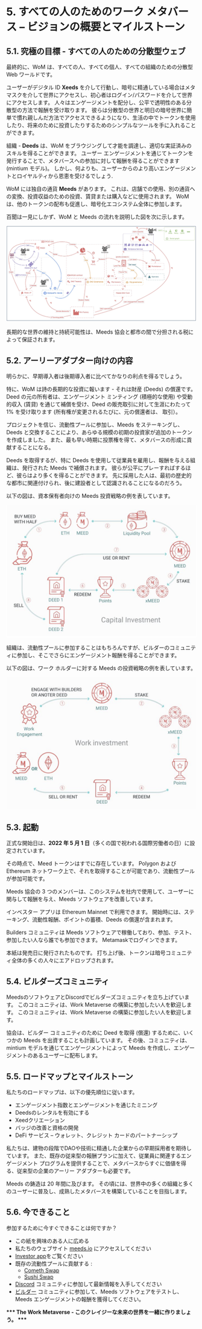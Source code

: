 # 5. すべての人のためのワーク メタバース – ビジョンの概要とマイルストーン

## 5.1. 究極の目標 - すべての人のための分散型ウェブ

最終的に、WoM は、すべての人、すべての個人、すべての組織のための分散型 Web ワールドです。

ユーザーがデジタル ID **Xeeds** を介して行動し、暗号に精通している場合はメタマスクを介して世界にアクセスし、初心者はログイン/パスワードを介して世界にアクセスします。 人々はエンゲージメントを配分し、公平で透明性のある分散型の方法で報酬を受け取ります。 彼らは分散型の世界と明日の暗号世界に簡単で慣れ親しんだ方法でアクセスできるようになり、生活の中でトークンを使用したり、将来のために投資したりするためのシンプルなツールを手に入れることができます。

組織 - **Deeds** は、WoM をブラウジングして才能を調達し、適切な実証済みのスキルを得ることができます。 ユーザー エンゲージメントを通じてトークンを発行することで、メタバースへの参加に対して報酬を得ることができます (mintium モデル)。 しかし、何よりも、ユーザーからのより高いエンゲージメントとロイヤルティから恩恵を受けるでしょう.

WoM には独自の通貨 **Meeds** があります。 これは、店舗での使用、別の通貨への変換、投資収益のための投資、賃貸または購入などに使用されます。 WoM は、他のトークンの配布も促進し、暗号化エコシステム全体に参加します。

百聞は一見にしかず、WoM と Meeds の流れを説明した図を次に示します。

![WoMとMeedsのフロー](en/img/wom-flows.png)

長期的な世界の維持と持続可能性は、Meeds 協会と都市の間で分担される税によって保証されます。

## 5.2. アーリーアダプター向けの内容

明らかに、早期導入者は後期導入者に比べてかなりの利点を得るでしょう。

特に、WoM は詩の長期的な投資に報います - それは財産 (Deeds) の償還です。 Deed の元の所有者は、エンゲージメント ミンティング (積極的な使用) や受動的収入 (賃貸) を通じて補償を受け、Deed の販売取引に対して生涯にわたって 1% を受け取ります (所有権が変更されるたびに、元の償還者は、 取引）。

プロジェクトを信じ、流動性プールに参加し、Meeds をステーキングし、Deeds と交換することにより、あらゆる規模の初期の投資家が追加のトークンを作成しました。 また、最も早い時期に投票権を得て、メタバースの形成に貢献することになる。

Deeds を取得するが、特に Deeds を使用して従業員を雇用し、報酬を与える組織は、発行された Meeds で補償されます。 彼らが公平にプレーすればするほど、彼らはより多くを得ることができます。 先に採用した人は、最初の歴史的な都市に関連付けられ、後に建設者として認識されることになるのだろう。

以下の図は、資本保有者向けの Meeds 投資戦略の例を表しています。

![出資者向けMeeds投資戦略](en/img/invest-capital.png)

組織は、流動性プールに参加することはもちろんですが、ビルダーのコミュニティに参加し、そこでさらにエンゲージメント報酬を得ることができます。

以下の図は、ワーク ホルダーに対する Meeds の投資戦略の例を表しています。

![ワークホルダーのためのMeeds投資戦略](en/img/invest-work.png)

## 5.3. 起動

正式な開始日は、**2022 年 5 月 1 日**（多くの国で祝われる国際労働者の日）に設定されています。

その時点で、Meed トークンはすでに存在しています。 Polygon および Ethereum ネットワーク上で、それを取得することが可能であり、流動性プールが参加可能です。

Meeds 協会の 3 つのメンバーは、このシステムを社内で使用して、ユーザーに関与して報酬を与え、Meeds ソフトウェアを改善しています。

インベスター アプリは Ethereum Mainnet で利用できます。 開始時には、ステーキング、流動性報酬、ポイントの蓄積、Deeds の償還が含まれます。

Builders コミュニティは Meeds ソフトウェアで稼働しており、参加、テスト、参加したい人なら誰でも参加できます。 Metamaskでログインできます。

本紙は発売日に発行されたものです。 打ち上げ後、トークンは暗号コミュニティ全体の多くの人々にエアドロップされます。

## 5.4. ビルダーズコミュニティ

MeedsのソフトウェアとDiscordでビルダーズコミュニティを立ち上げています。 このコミュニティは、Work Metaverse の構築に参加したい人を歓迎します。 このコミュニティは、Work Metaverse の構築に参加したい人を歓迎します。

協会は、ビルダー コミュニティのために Deed を取得 (償還) するために、いくつかの Meeds を出資することも計画しています。 その後、コミュニティは、mintium モデルを通じてエンゲージメントによって Meeds を作成し、エンゲージメントのあるユーザーに配布します。

## 5.5. ロードマップとマイルストーン

私たちのロードマップは、以下の優先順位に従います。

- エンゲージメント指数とエンゲージメントを通じたミニング
- Deedsのレンタルを有効にする
- Xeedクリエーション
- バッジの改善と資格の開発
- DeFi サービス – ウォレット、クレジット カードのパートナーシップ

私たちは、建物の段階でDAOや技術に精通した企業からの早期採用者を期待しています。 また、既存の従来型の報酬プランに加えて、従業員に関連するエンゲージメント プログラムを提供することで、メタバースからすぐに価値を得る、従来型の企業のアーリー アダプターも必要です。

Meeds の鋳造は 20 年間に及びます。 その頃には、世界中の多くの組織と多くのユーザーに普及し、成熟したメタバースを構築していることを目指します。

## 5.6. 今できること

参加するために今すぐできることは何ですか？

- この紙を興味のある人に広める
- 私たちのウェブサイト [meeds.io](https://www.meeds.io/) にアクセスしてください
- [Investor app](https://meeds.io/investors)をご覧ください
- 既存の流動性プールに貢献する :
  - [Cometh Swap](https://swap.cometh.io/)
  - [Sushi Swap](https://sushi.com)
- [Discord](https://discord.com/invite/hAuADSq3) コミュニティに参加して最新情報を入手してください
- [ビルダー](https://meeds.io/builders) コミュニティに参加して、Meeds ソフトウェアをテストし、Meeds エンゲージメントの報酬を獲得してください。

**\*\*\* The Work Metaverse - このクレイジーな未来の世界を一緒に作りましょう。 \*\*\***